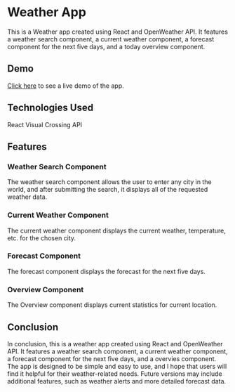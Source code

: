# Weather App
This is a Weather app created using React and OpenWeather API. It features a weather search component, a current weather component, a forecast component for the next five days, and a today overview component.

## Demo
[Click here](https://rweatherapp.netlify.app/)  to see a live demo of the app.

## Technologies Used
React
Visual Crossing API

## Features
### Weather Search Component
The weather search component allows the user to enter any city in the world, and after submitting the search, it displays all of the requested weather data.

### Current Weather Component
The current weather component displays the current weather, temperature, etc. for the chosen city.

### Forecast Component
The forecast component displays the forecast for the next five days.

### Overview Component
The Overview component displays current statistics for current location.

## Conclusion
In conclusion, this is a weather app created using React and OpenWeather API. It features a weather search component, a current weather component, a forecast component for the next five days, and a overvies component. The app is designed to be simple and easy to use, and I hope that users will find it helpful for their weather-related needs. Future versions may include additional features, such as weather alerts and more detailed forecast data.
